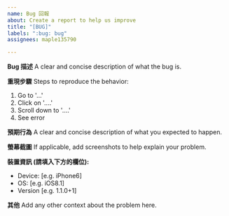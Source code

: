 ```yaml
---
name: Bug 回報
about: Create a report to help us improve
title: "[BUG]"
labels: ":bug: bug"
assignees: maple135790

---
```


**Bug 描述**
A clear and concise description of what the bug is.

**重現步驟**
Steps to reproduce the behavior:
1. Go to '...'
2. Click on '....'
3. Scroll down to '....'
4. See error

**預期行為**
A clear and concise description of what you expected to happen.

**螢幕截圖**
If applicable, add screenshots to help explain your problem.

**裝置資訊 (請填入下方的欄位):**
 - Device: [e.g. iPhone6]
 - OS: [e.g. iOS8.1]
 - Version [e.g. 1.1.0+1]

**其他**
Add any other context about the problem here.
